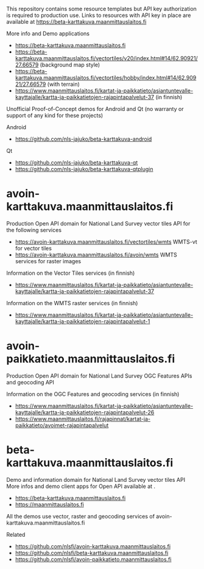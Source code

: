 
This repository contains some resource templates but API key authorization is required to production use.
Links to resources with API key in place are available at <https://beta-karttakuva.maanmittauslaitos.fi> 

More info and Demo applications 

- <https://beta-karttakuva.maanmittauslaitos.fi>
- <https://beta-karttakuva.maanmittauslaitos.fi/vectortiles/v20/index.html#14/62.90921/27.66579> (background map style)
- <https://beta-karttakuva.maanmittauslaitos.fi/vectortiles/hobby/index.html#14/62.90921/27.66579> (with terrain)
- <https://www.maanmittauslaitos.fi/kartat-ja-paikkatieto/asiantuntevalle-kayttajalle/kartta-ja-paikkatietojen-rajapintapalvelut-37>  (in finnish)


Unofficial Proof-of-Concept demos for Android and Qt (no warranty or support of any kind for these projects)

Android

- <https://github.com/nls-jajuko/beta-karttakuva-android>

Qt

- <https://github.com/nls-jajuko/beta-karttakuva-qt>
- <https://github.com/nls-jajuko/beta-karttakuva-qtplugin>


# avoin-karttakuva.maanmittauslaitos.fi

Production Open API domain for National Land Survey vector tiles API for the following services

- <https://avoin-karttakuva.maanmittauslaitos.fi/vectortiles/wmts> WMTS-vt for vector tiles
- <https://avoin-karttakuva.maanmittauslaitos.fi/avoin/wmts> WMTS services for raster images


Information on the Vector Tiles services (in finnish)
- <https://www.maanmittauslaitos.fi/kartat-ja-paikkatieto/asiantuntevalle-kayttajalle/kartta-ja-paikkatietojen-rajapintapalvelut-37>

Information on the WMTS raster services  (in finnish)
- <https://www.maanmittauslaitos.fi/kartat-ja-paikkatieto/asiantuntevalle-kayttajalle/kartta-ja-paikkatietojen-rajapintapalvelut-1>

# avoin-paikkatieto.maanmittauslaitos.fi

Production Open API domain for National Land Survey OGC Features APIs and geocoding API

Information on the OGC Features and geocoding services (in finnish)
- <https://www.maanmittauslaitos.fi/kartat-ja-paikkatieto/asiantuntevalle-kayttajalle/kartta-ja-paikkatietojen-rajapintapalvelut-26> 
- <https://www.maanmittauslaitos.fi/rajapinnat/kartat-ja-paikkatieto/avoimet-rajapintapalvelut>


# beta-karttakuva.maanmittauslaitos.fi

Demo and information domain for National Land Survey vector tiles API
More infos and demo client apps for Open API available at . 

- <https://beta-karttakuva.maanmittauslaitos.fi> 
- <https://maanmittauslaitos.fi>

All the demos use vector, raster and geocoding services of avoin-karttakuva.maanmittauslaitos.fi

Related

- <https://github.com/nlsfi/avoin-karttakuva.maanmittauslaitos.fi>
- <https://github.com/nlsfi/beta-karttakuva.maanmittauslaitos.fi>
- <https://github.com/nlsfi/avoin-paikkatieto.maanmittauslaitos.fi>
